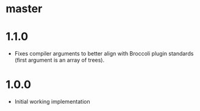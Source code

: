 # master

# 1.1.0

* Fixes compiler arguments to better align with Broccoli plugin standards (first argument is an array of trees).

# 1.0.0

* Initial working implementation
